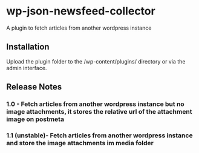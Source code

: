 # wp-json-newsfeed-collector
A plugin to fetch articles from another wordpress instance

## Installation
Upload the plugin folder to the /wp-content/plugins/ directory or via the admin interface.

## Release Notes
### 1.0 - Fetch articles from another wordpress instance but no image attachments, it stores the relative url of the attachment image on postmeta
### 1.1 (unstable)- Fetch articles from another wordpress instance and store the image attachments im media folder

